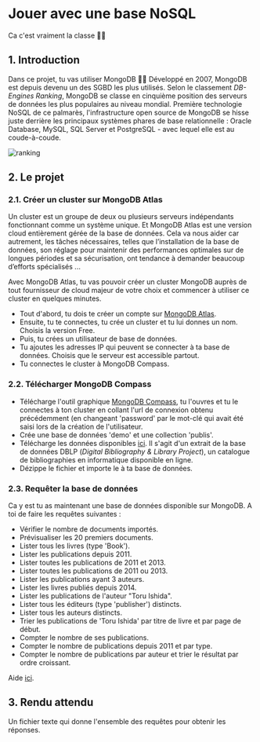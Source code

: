 # Jouer avec une base NoSQL
Ca c'est vraiment la classe 🔮🔮

## 1. Introduction
Dans ce projet, tu vas utiliser MongoDB 🎉🎉 Développé en 2007, MongoDB est depuis devenu un des SGBD les plus utilisés. Selon le classement *DB-Engines Ranking*, MongoDB se classe en cinquième position des serveurs de données les plus populaires au niveau mondial. Première technologie NoSQL de ce palmarès, l'infrastructure open source de MongoDB se hisse juste derrière les principaux systèmes phares de base relationnelle : Oracle Database, MySQL, SQL Server et PostgreSQL - avec lequel elle est au coude-à-coude.

![ranking](https://lh3.googleusercontent.com/hK6ISsEifSkk4fUl7V5lVvc87Bpce-q45uzX68S6fNwoW9__ysAflqBHFFZ5UcCP3K-uNlaqx9nL_0DsYFetgqcMhVAui7M0oDlkBRRgEs52EqtkTfATf1ZdetFYtKZbCYQVg8yO)

## 2. Le projet
### 2.1. Créer un cluster sur MongoDB Atlas
Un cluster est un groupe de deux ou plusieurs serveurs indépendants fonctionnant comme un système unique.
Et MongoDB Atlas est une version cloud entièrement gérée de la base de données. Cela va nous aider car autrement, les tâches nécessaires, telles que l’installation de la base de données, son réglage pour maintenir des performances optimales sur de longues périodes et sa sécurisation, ont tendance à demander beaucoup d’efforts spécialisés ... 

Avec MongoDB Atlas, tu vas pouvoir créer un cluster MongoDB auprès de tout fournisseur de cloud majeur de votre choix et commencer à utiliser ce cluster en quelques minutes.

- Tout d'abord, tu dois te créer un compte sur [MongoDB Atlas](https://account.mongodb.com/account/register).
- Ensuite, tu te connectes, tu crée un cluster et tu lui donnes un nom. Choisis la version Free.
- Puis, tu crées un utilisateur de base de données.
- Tu ajoutes les adresses IP qui peuvent se connecter à ta base de données. Choisis que le serveur est accessible partout.
- Tu connectes le cluster à MongoDB Compass.


### 2.2. Télécharger MongoDB Compass
- Télécharge l'outil graphique [MongoDB Compass](https://www.mongodb.com/try/download/compass), tu l'ouvres et tu le connectes à ton cluster en collant l'url de connexion obtenu précédemment (en changeant 'password' par le mot-clé qui avait été saisi lors de la création de l'utilisateur.
- Crée une base de données 'demo' et une collection 'publis'.
- Télécharge les données disponibles [ici](https://drive.google.com/file/d/102Ooo-V8H6r5GIl07bcnKXe4N9qHz96s/view?usp=sharing). Il s'agit d'un extrait de la base de données DBLP (*Digital Bibliography & Library Project*), un catalogue de bibliographies en informatique disponible en ligne.
- Dézippe le fichier et importe le à ta base de données.

### 2.3. Requêter la base de données
Ca y est tu as maintenant une base de données disponible sur MongoDB. A toi de faire les requêtes suivantes : 
- Vérifier le nombre de documents importés.
- Prévisualiser les 20 premiers documents.
- Lister tous les livres (type 'Book').
- Lister les publications depuis 2011.
- Lister toutes les publications de 2011 et 2013.
- Lister toutes les publications de 2011 ou 2013.
- Lister les publications ayant 3 auteurs.
- Lister les livres publiés depuis 2014.
- Lister les publications de l'auteur "Toru Ishida".
- Lister tous les éditeurs (type 'publisher') distincts.
- Lister tous les auteurs distincts.
- Trier les publications de 'Toru Ishida' par titre de livre et par page de début.
- Compter le nombre de ses publications.
- Compter le nombre de publications depuis 2011 et par type.
- Compter le nombre de publications par auteur et trier le résultat par ordre croissant.

Aide [ici](https://openclassrooms.com/fr/courses/4462426-maitrisez-les-bases-de-donnees-nosql/4474606-interrogez-vos-donnees-avec-mongodb).

## 3. Rendu attendu
Un fichier texte qui donne l'ensemble des requêtes pour obtenir les réponses.
